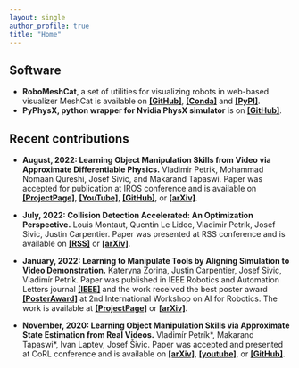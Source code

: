 ```yaml
---
layout: single
author_profile: true
title: "Home"
---
```


## Software
* **RoboMeshCat**, a set of utilities for visualizing robots in web-based visualizer MeshCat is available on [**[GitHub]**](https://github.com/petrikvladimir/RoboMeshCat), [**[Conda]**](https://anaconda.org/conda-forge/robomeshcat) and [**[PyPI]**](https://pypi.org/project/robomeshcat/).
* **PyPhysX, python wrapper for Nvidia PhysX simulator** is on [**[GitHub]**](https://github.com/petrikvladimir/pyphysx).

## Recent contributions

[//]: # (keep the last 2 years)

* **August, 2022: Learning Object Manipulation Skills from Video via Approximate Differentiable Physics.**
    Vladimir Petrik, Mohammad Nomaan Qureshi, Josef Sivic, and Makarand Tapaswi.
    Paper was accepted for publication at IROS conference and is available on 
    [**[ProjectPage]**](https://data.ciirc.cvut.cz/public/projects/2022Real2SimPhysics/),
    [**[YouTube]**](https://youtu.be/QS6TDqr87gc),
    [**[GitHub]**](https://github.com/petrikvladimir/video_skills_learning_with_approx_physics), or
    [**[arXiv]**](https://arxiv.org/abs/2208.01960).

* **July, 2022: Collision Detection Accelerated: An Optimization Perspective.**
    Louis Montaut, Quentin Le Lidec, Vladimir Petrik, Josef Sivic, Justin Carpentier.
    Paper was presented at RSS conference and is available on 
    [**[RSS]**](http://www.roboticsproceedings.org/rss18/p039.pdf) or
    [**[arXiv]**](https://arxiv.org/abs/2205.09663).

* **January, 2022: Learning to Manipulate Tools by Aligning Simulation to Video Demonstration.**
    Kateryna Zorina, Justin Carpentier, Josef Sivic, Vladimír Petrík.
    Paper was published in IEEE Robotics and Automation Letters journal [**[IEEE]**](https://ieeexplore.ieee.org/iel7/7083369/7339444/09612073.pdf) 
    and the work received the best poster award [**[PosterAward]**](https://europe.naverlabs.com/wp-content/uploads/2021/12/Screenshot-2021-12-01-at-23.19.16.png) at 2nd International Workshop on AI for Robotics.
    The work is available at 
    [**[ProjectPage]**](https://data.ciirc.cvut.cz/public/projects/2021LearningToolMotion/) or
    [**[arXiv]**](https://arxiv.org/abs/2111.03088).

* **November, 2020: Learning Object Manipulation Skills via Approximate State Estimation from Real Videos.**
    Vladimír Petrík*, Makarand Tapaswi*, Ivan Laptev, Josef Šivic.
    Paper was accepted and presented at CoRL conference and is available on 
    [**[arXiv]**](https://arxiv.org/abs/2011.06813),
    [**[youtube]**](https://youtu.be/0bhO3KCKVa8), or
    [**[GitHub]**](https://github.com/makarandtapaswi/Real2Sim_CoRL2020).
